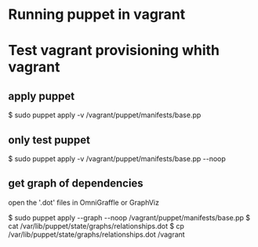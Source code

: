 Running puppet in vagrant
=========================

# Test vagrant provisioning whith vagrant

## apply puppet
$ sudo puppet apply -v /vagrant/puppet/manifests/base.pp 

## only test puppet
$ sudo puppet apply -v /vagrant/puppet/manifests/base.pp --noop

## get graph of dependencies
open the '.dot' files in OmniGraffle or GraphViz

$ sudo puppet apply --graph --noop /vagrant/puppet/manifests/base.pp
$ cat /var/lib/puppet/state/graphs/relationships.dot
$ cp  /var/lib/puppet/state/graphs/relationships.dot /vagrant

